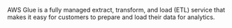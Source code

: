 AWS Glue is a fully managed extract, transform, and load (ETL) service  that makes it easy for customers to prepare and load their data for  analytics. 